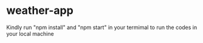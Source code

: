 # weather-app
Kindly run "npm install" and "npm start" in your termimal to run the codes in your local machine
